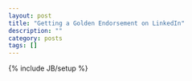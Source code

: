 ```yaml
---
layout: post
title: "Getting a Golden Endorsement on LinkedIn"
description: ""
category: posts
tags: []
---
```

{% include JB/setup %}
